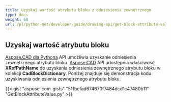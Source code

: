 ```yaml
---
title: Uzyskaj wartość atrybutu bloku z odniesienia zewnętrznego
type: docs
weight: 60
url: /pl/python-net/developer-guide/drawing-api/get-block-attribute-value-of-external-reference/
---
```


## **Uzyskaj wartość atrybutu bloku**

[Aspose.CAD dla Pythona](/cad/python/) API umożliwia uzyskanie odniesienia zewnętrznego atrybutu bloku. [Aspose.CAD](https://products.aspose.com/cad/python/) API udostępnia właściwość **XRefPathName** do uzyskania odniesienia zewnętrznego atrybutu bloku w kolekcji **CadBlockDictionary**. Poniżej znajduje się demonstracja kodu uzyskiwania odniesienia zewnętrznego atrybutu bloku.

{{< gist "aspose-com-gists" "511bcfad674670f7484dcd1c47480b11" "GetBlockAttributeValue.py" >}}
